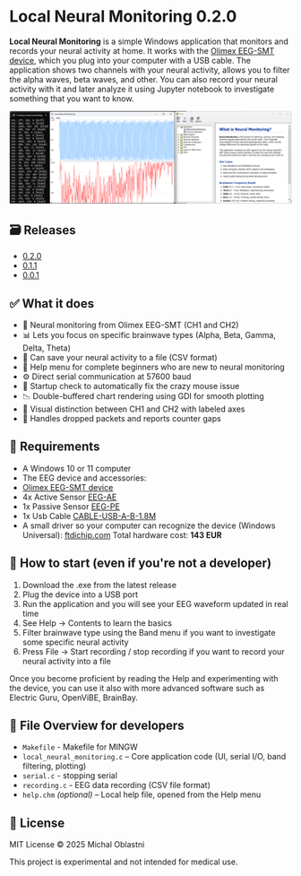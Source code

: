 # Local Neural Monitoring 0.2.0

**Local Neural Monitoring** is a simple Windows application that monitors and records your neural activity at home. It works with the [Olimex EEG-SMT device](https://www.olimex.com/Products/EEG/OpenEEG/), which you plug into your computer with a USB cable. The application shows two channels with your neural activity, allows you to filter the alpha waves, beta waves, and other. You can also record your neural activity with it and later analyze it using Jupyter notebook to investigate something that you want to know.

![Local Neural Monitoring](local_neural_monitoring.png)

## 🗃️ Releases
- [0.2.0](https://github.com/michaloblastni/local-neural-monitoring/releases/tag/0.2.0)
- [0.1.1](https://github.com/michaloblastni/local-neural-monitoring/releases/tag/0.1.1)
- [0.0.1](https://github.com/michaloblastni/local-neural-monitoring/releases/tag/0.0.1)

## ✅ What it does

- 📡 Neural monitoring from Olimex EEG-SMT (CH1 and CH2)
- 📊 Lets you focus on specific brainwave types (Alpha, Beta, Gamma, Delta, Theta)
- 💾 Can save your neural activity to a file (CSV format)
- 🧾 Help menu for complete beginners who are new to neural monitoring
- ⚙️ Direct serial communication at 57600 baud
- 🧰 Startup check to automatically fix the crazy mouse issue
- 📉 Double-buffered chart rendering using GDI for smooth plotting
- 🧠 Visual distinction between CH1 and CH2 with labeled axes
- 🧼 Handles dropped packets and reports counter gaps


## 🧪 Requirements

- A Windows 10 or 11 computer
- The EEG device and accessories:
- [Olimex EEG-SMT device](https://www.olimex.com/Products/EEG/OpenEEG/EEG-SMT/open-source-hardware)
- 4x Active Sensor [EEG-AE](https://www.olimex.com/Products/EEG/Electrodes/EEG-AE/open-source-hardware)
- 1x Passive Sensor [EEG-PE](https://www.olimex.com/Products/EEG/Electrodes/EEG-PE/open-source-hardware)
- 1x Usb Cable [CABLE-USB-A-B-1.8M](https://www.olimex.com/Products/Components/Cables/USB/CABLE-USB-A-B-1.8M/)
- A small driver so your computer can recognize the device (Windows Universal): [ftdichip.com](https://www.ftdichip.com/Drivers/VCP.htm)
Total hardware cost: **143 EUR**
  
## 🧭 How to start (even if you're not a developer)

1. Download the .exe from the latest release
2. Plug the device into a USB port
3. Run the application and you will see your EEG waveform updated in real time
4. See Help → Contents to learn the basics
6. Filter brainwave type using the Band menu if you want to investigate some specific neural activity
7. Press File → Start recording / stop recording if you want to record your neural activity into a file

Once you become proficient by reading the Help and experimenting with the device, you can use it also with more advanced software such as Electric Guru, OpenViBE, BrainBay.

## 📂 File Overview for developers
- `Makefile` - Makefile for MINGW
- `local_neural_monitoring.c` – Core application code (UI, serial I/O, band filtering, plotting)
- `serial.c` - stopping serial
- `recording.c` - EEG data recording (CSV file format)
- `help.chm` *(optional)* – Local help file, opened from the Help menu

## 📜 License

MIT License © 2025 Michal Oblastni

This project is experimental and not intended for medical use.
